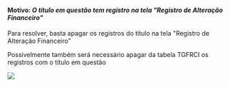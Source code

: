 #### Motivo: <i>O título em questão tem registro na tela "Registro de Alteração Financeiro"</i>

<p>Para resolver, basta apagar os registros do título na tela "Registro de Alteração Financeiro"</p>
<p>Possivelmente também será necessário apagar da tabela TGFRCI os registros com o título em questão</p>

<img src="https://raw.githubusercontent.com/deivealtoe/problemas_sankhya_resolvidos/master/_src/_images/o_titulo_esta_em_cobranca_registrada.png">

